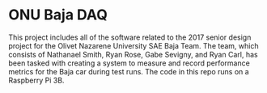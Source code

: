 # ONU Baja DAQ

This project includes all of the software related to the 2017 senior design project for the Olivet Nazarene University SAE Baja Team. The team, which consists of Nathanael Smith, Ryan Rose, Gabe Sevigny, and Ryan Carl, has been tasked with creating a system to measure and record performance metrics for the Baja car during test runs. The code in this repo runs on a Raspberry Pi 3B.
